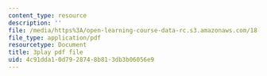 ```yaml
---
content_type: resource
description: ''
file: /media/https%3A/open-learning-course-data-rc.s3.amazonaws.com/18-01sc-single-variable-calculus-fall-2010/4c91dda10d7928748b813db3b06056e9_-MI0b4h3rS0.pdf
file_type: application/pdf
resourcetype: Document
title: 3play pdf file
uid: 4c91dda1-0d79-2874-8b81-3db3b06056e9
---
```

